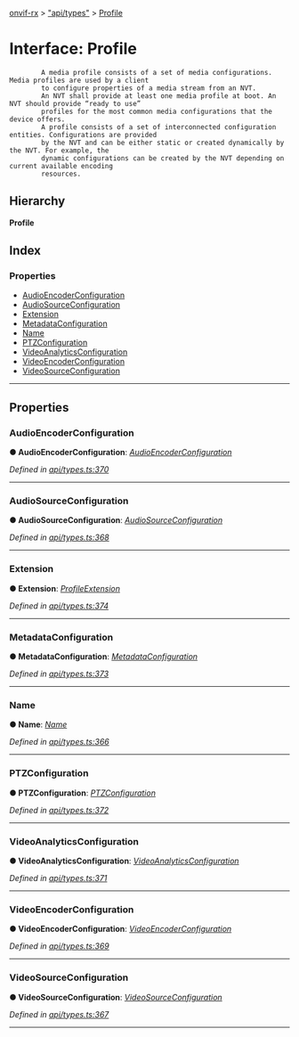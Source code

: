 [onvif-rx](../README.md) > ["api/types"](../modules/_api_types_.md) > [Profile](../interfaces/_api_types_.profile.md)

# Interface: Profile

```
        A media profile consists of a set of media configurations. Media profiles are used by a client
        to configure properties of a media stream from an NVT.
        An NVT shall provide at least one media profile at boot. An NVT should provide “ready to use”
        profiles for the most common media configurations that the device offers.
        A profile consists of a set of interconnected configuration entities. Configurations are provided
        by the NVT and can be either static or created dynamically by the NVT. For example, the
        dynamic configurations can be created by the NVT depending on current available encoding
        resources.
```

## Hierarchy

**Profile**

## Index

### Properties

* [AudioEncoderConfiguration](_api_types_.profile.md#audioencoderconfiguration)
* [AudioSourceConfiguration](_api_types_.profile.md#audiosourceconfiguration)
* [Extension](_api_types_.profile.md#extension)
* [MetadataConfiguration](_api_types_.profile.md#metadataconfiguration)
* [Name](_api_types_.profile.md#name)
* [PTZConfiguration](_api_types_.profile.md#ptzconfiguration)
* [VideoAnalyticsConfiguration](_api_types_.profile.md#videoanalyticsconfiguration)
* [VideoEncoderConfiguration](_api_types_.profile.md#videoencoderconfiguration)
* [VideoSourceConfiguration](_api_types_.profile.md#videosourceconfiguration)

---

## Properties

<a id="audioencoderconfiguration"></a>

###  AudioEncoderConfiguration

**● AudioEncoderConfiguration**: *[AudioEncoderConfiguration](_api_types_.audioencoderconfiguration.md)*

*Defined in [api/types.ts:370](https://github.com/patrickmichalina/onvif-rx/blob/d62cee9/src/api/types.ts#L370)*

___
<a id="audiosourceconfiguration"></a>

###  AudioSourceConfiguration

**● AudioSourceConfiguration**: *[AudioSourceConfiguration](_api_types_.audiosourceconfiguration.md)*

*Defined in [api/types.ts:368](https://github.com/patrickmichalina/onvif-rx/blob/d62cee9/src/api/types.ts#L368)*

___
<a id="extension"></a>

###  Extension

**● Extension**: *[ProfileExtension](_api_types_.profileextension.md)*

*Defined in [api/types.ts:374](https://github.com/patrickmichalina/onvif-rx/blob/d62cee9/src/api/types.ts#L374)*

___
<a id="metadataconfiguration"></a>

###  MetadataConfiguration

**● MetadataConfiguration**: *[MetadataConfiguration](_api_types_.metadataconfiguration.md)*

*Defined in [api/types.ts:373](https://github.com/patrickmichalina/onvif-rx/blob/d62cee9/src/api/types.ts#L373)*

___
<a id="name"></a>

###  Name

**● Name**: *[Name](_api_types_.profile.md#name)*

*Defined in [api/types.ts:366](https://github.com/patrickmichalina/onvif-rx/blob/d62cee9/src/api/types.ts#L366)*

___
<a id="ptzconfiguration"></a>

###  PTZConfiguration

**● PTZConfiguration**: *[PTZConfiguration](_api_types_.ptzconfiguration.md)*

*Defined in [api/types.ts:372](https://github.com/patrickmichalina/onvif-rx/blob/d62cee9/src/api/types.ts#L372)*

___
<a id="videoanalyticsconfiguration"></a>

###  VideoAnalyticsConfiguration

**● VideoAnalyticsConfiguration**: *[VideoAnalyticsConfiguration](_api_types_.videoanalyticsconfiguration.md)*

*Defined in [api/types.ts:371](https://github.com/patrickmichalina/onvif-rx/blob/d62cee9/src/api/types.ts#L371)*

___
<a id="videoencoderconfiguration"></a>

###  VideoEncoderConfiguration

**● VideoEncoderConfiguration**: *[VideoEncoderConfiguration](_api_types_.videoencoderconfiguration.md)*

*Defined in [api/types.ts:369](https://github.com/patrickmichalina/onvif-rx/blob/d62cee9/src/api/types.ts#L369)*

___
<a id="videosourceconfiguration"></a>

###  VideoSourceConfiguration

**● VideoSourceConfiguration**: *[VideoSourceConfiguration](_api_types_.videosourceconfiguration.md)*

*Defined in [api/types.ts:367](https://github.com/patrickmichalina/onvif-rx/blob/d62cee9/src/api/types.ts#L367)*

___


